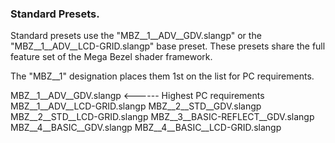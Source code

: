 ### **Standard Presets.**

Standard presets use the "MBZ__1__ADV__GDV.slangp" or the "MBZ__1__ADV__LCD-GRID.slangp" base preset. These presets share the full feature set of the Mega Bezel shader framework.

The "MBZ__1" designation places them 1st on the list for PC requirements.

MBZ__1__ADV__GDV.slangp <------ Highest PC requirements
MBZ__1__ADV__LCD-GRID.slangp
MBZ__2__STD__GDV.slangp
MBZ__2__STD__LCD-GRID.slangp
MBZ__3__BASIC-REFLECT__GDV.slangp
MBZ__4__BASIC__GDV.slangp
MBZ__4__BASIC__LCD-GRID.slangp